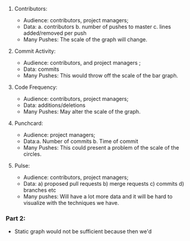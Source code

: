1. Contributors:

    - Audience: contributors, project managers;
    - Data:
        a. contributors
        b. number of pushes to master
        c. lines added/removed per push
    - Many Pushes: The scale of the graph will change. 

2. Commit Activity:

    - Audience: contributors, and project managers ;
    - Data:  commits 
    - Many Pushes: This would throw off the scale of the bar graph.

3. Code Frequency:

    - Audience: contributors, project managers;
    - Data: additions/deletions 
    - Many Pushes: May alter the scale of the graph.
4. Punchcard:

    - Audience: project managers;
    - Data:a.  Number of commits b. Time of commit
    - Many Pushes: This could present a problem of the scale of the circles.
5. Pulse:
    - Audience: contributors, project managers;
    - Data: a) proposed pull requests b) merge requests c) commits d) branches etc
    - Many pushes: Will have a lot more data and it will be hard to visualize with the techniques we have.


### Part 2:

- Static graph would not be sufficient because then we'd 